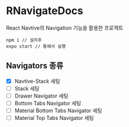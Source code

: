 # RNavigateDocs
React Navtive의 Navigation 기능을 활용한 프로젝트

```
npm i // 설치후
expo start // 통해서 실행
```

## Navigators 종류
- [x] Navtive-Stack 세팅
- [ ] Stack 세팅
- [ ] Drawer Navigator 세팅
- [ ] Bottom Tabs Navigator 세팅
- [ ] Material Bottom Tabs Navigator 세팅
- [ ] Material Top Tabs Navigator 세팅
